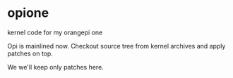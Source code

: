 # opione
kernel code for my orangepi one

Opi is mainlined now. Checkout source tree from kernel archives and apply patches on top. 

We we'll keep only patches here. 
